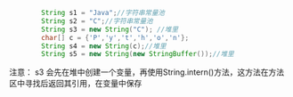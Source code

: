 ```Java
        String s1 = "Java";//字符串常量池
        String s2 = "C";//字符串常量池
        String s3 = new String("C"); //堆里
        char[] c = {'P','y','t','h','o','n'};
        String s4 = new String(c);//堆里         
        String s5 = new String(new StringBuffer());//堆里
```

注意： s3 会先在堆中创建一个变量，再使用String.intern()方法，这方法在方法区中寻找后返回其引用，在变量中保存





